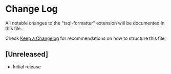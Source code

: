 # Change Log

All notable changes to the "tsql-formatter" extension will be documented in this file.

Check [Keep a Changelog](http://keepachangelog.com/) for recommendations on how to structure this file.

## [Unreleased]

- Initial release
